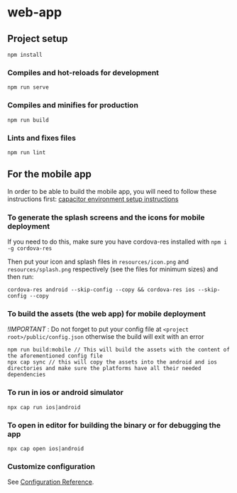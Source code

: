 # web-app

## Project setup
```
npm install
```

### Compiles and hot-reloads for development
```
npm run serve
```

### Compiles and minifies for production
```
npm run build
```

### Lints and fixes files
```
npm run lint
```

## For the mobile app

In order to be able to build the mobile app, you will need to follow these instructions first:
[capacitor environment setup instructions](https://capacitorjs.com/docs/getting-started/environment-setup)

### To generate the splash screens and the icons for mobile deployment

If you need to do this, make sure you have cordova-res installed with `npm i -g cordova-res`

Then put your icon and splash files in `resources/icon.png` and `resources/splash.png` respectively (see the files for minimum sizes) and then run:

```
cordova-res android --skip-config --copy && cordova-res ios --skip-config --copy
```

### To build the assets (the web app) for mobile deployment

*!IMPORTANT* : Do not forget to put your config file at `<project root>/public/config.json` otherwise the build will exit with an error

```
npm run build:mobile // This will build the assets with the content of the aforementioned config file
npx cap sync // this will copy the assets into the android and ios directories and make sure the platforms have all their needed dependencies
```

### To run in ios or android simulator
```
npx cap run ios|android
```

### To open in editor for building the binary or for debugging the app
```
npx cap open ios|android
```

### Customize configuration
See [Configuration Reference](https://cli.vuejs.org/config/).

